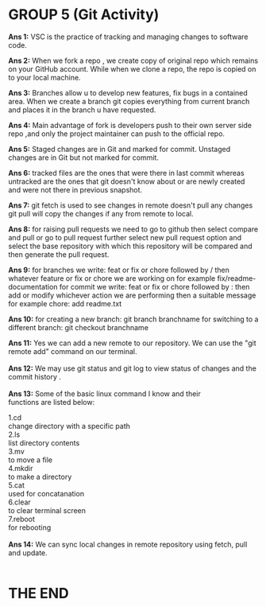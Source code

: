 
 # GROUP 5 (Git Activity)

**Ans 1:** VSC is the practice of tracking and managing changes to software code.

**Ans 2:** When we fork a repo , we create copy of original repo which remains on your GitHub account.
While when we clone a repo, the repo is copied on to your local machine.

**Ans 3:** Branches allow u to develop new features, fix bugs in a contained area. When we create a branch git copies everything from current branch and places it in the branch u have requested.

**Ans 4:** Main advantage of fork is developers push to their own server side repo ,and only the project maintainer can push to the official repo.

**Ans 5:** Staged changes are in Git and marked for commit.
Unstaged changes are in Git but not marked for commit.

**Ans 6:** tracked files are the ones that were there in last commit whereas untracked are the ones that git doesn't know about or are newly created and were not there in previous snapshot.

**Ans 7:** git fetch is used to see changes in remote doesn't pull any changes
git pull will copy the changes if any from remote to local.

**Ans 8:** for raising pull requests we need to go to github then select compare and pull or go to pull request further select new pull request option and select the base repository with which this repository will be compared and then generate the pull request.

**Ans 9:** for branches we write: feat or fix or chore followed by / then whatever feature or fix or chore we are working on for example fix/readme-documentation
for commit we write: feat or fix or chore followed by : then add or modify whichever action we are performing then a suitable message for example chore: add readme.txt

**Ans 10:** for creating a new branch: git branch branchname
for switching to a different branch: git checkout branchname 

**Ans 11:**  Yes we can add a new remote to our repository. We can use the "git remote add" command on our terminal.</br></br>
**Ans 12:**  We may use git status and git log to view status of changes and the commit history  .</br></br>
**Ans 13:** Some of the basic linux command I know and their </br>
functions are listed below:</br>
     <p>   1.cd </br>
        change directory with a specific path</br>
        2.ls</br>
        list directory contents</br>
        3.mv</br>
        to move a file</br>
        4.mkdir</br>
        to make a directory</br>
        5.cat</br>
        used for concatanation </br>
        6.clear </br>
        to clear terminal screen</br>
        7.reboot</br>
        for rebooting</br><br>
**Ans 14:** We can sync local changes in remote repository using fetch, pull and update.</br></br>

# THE END

